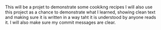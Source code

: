 This will be a projet to demonstrate some cookikng recipes
I will also use this project as a chance to demonstrate what I learned, 
showing clean text and making sure it is written in a way taht it is
understood by anyone reads it. I will also make sure my commit messages are 
clear.
